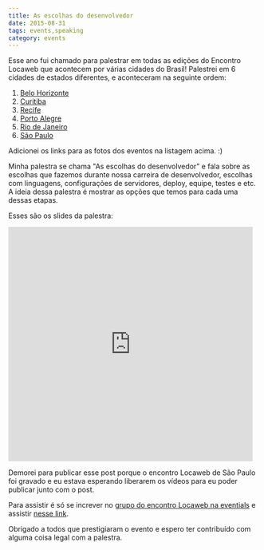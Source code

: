 ```yaml
---
title: As escolhas do desenvolvedor
date: 2015-08-31
tags: events,speaking
category: events
---
```


Esse ano fui chamado para palestrar em todas as edições do Encontro Locaweb que
acontecem por várias cidades do Brasil! Palestrei em 6 cidades de estados
diferentes, e aconteceram na seguinte ordem:

1. [Belo Horizonte](https://www.flickr.com/photos/locaweb/sets/72157650885375530)
2. [Curitiba](https://www.flickr.com/photos/locaweb/sets/72157651709980410)
3. [Recife](https://www.flickr.com/photos/locaweb/sets/72157649789309524)
4. [Porto Alegre](https://www.flickr.com/photos/locaweb/sets/72157652339858570)
5. [Rio de Janeiro](https://www.flickr.com/photos/locaweb/sets/72157652754664218)
6. [São Paulo](https://www.flickr.com/photos/locaweb/sets/72157654905073816)

Adicionei os links para as fotos dos eventos na listagem acima. :)

Minha palestra se chama "As escolhas do desenvolvedor" e fala sobre as escolhas
que fazemos durante nossa carreira de desenvolvedor, escolhas com linguagens,
configurações de servidores, deploy, equipe, testes e etc. A ideia dessa
palestra é mostrar as opções que temos para cada uma dessas etapas.

Esses são os slides da palestra:

<iframe src="http://www.slideshare.net/PotHix/slideshelf" width="490px" height="470px" frameborder="0" marginwidth="0" marginheight="0" scrolling="no" style="border:none;" allowfullscreen webkitallowfullscreen mozallowfullscreen></iframe>

Demorei para publicar esse post porque o encontro Locaweb de São Paulo
foi gravado e eu estava esperando liberarem os vídeos para eu poder
publicar junto com o post.

Para assistir é só se increver no
[grupo do encontro Locaweb na eventials](https://www.eventials.com/locaweb/groups/17o-encontro-locaweb-de-profissionais-de-internet/)
e assistir
[nesse link](https://www.eventials.com/locaweb/as-escolhas-do-desenvolvedor-com-willian-molinari-a-k-a-pothix/).

Obrigado a todos que prestigiaram o evento e espero ter contribuído com alguma
coisa legal com a palestra.
